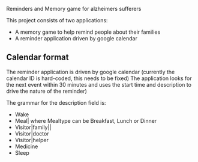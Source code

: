 Reminders and Memory game for alzheimers sufferers

This project consists of two applications:
* A memory game to help remind people about their families
* A reminder application driven by google calendar


Calendar format
---------------
The reminder application is driven by google calendar (currently the calendar ID is hard-coded, this needs to be fixed) The application looks for the next event within 30 minutes and uses the start time and description to drive the nature of the reminder)

The grammar for the description field is:
* Wake
* Meal|<Mealtype> where Mealtype can be Breakfast, Lunch or Dinner
* Visitor|family|<person name>|<relationship>
* Visitor|doctor
* Visitor|helper
* Medicine
* Sleep
